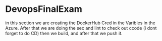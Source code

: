 # DevopsFinalExam
in this section we are creating the DockerHub Cred in the Varibles in the Azure.
After that we are doing the sec and lint to check out ccode (i dont forget to do CD)
then we build, and after that we push it.
